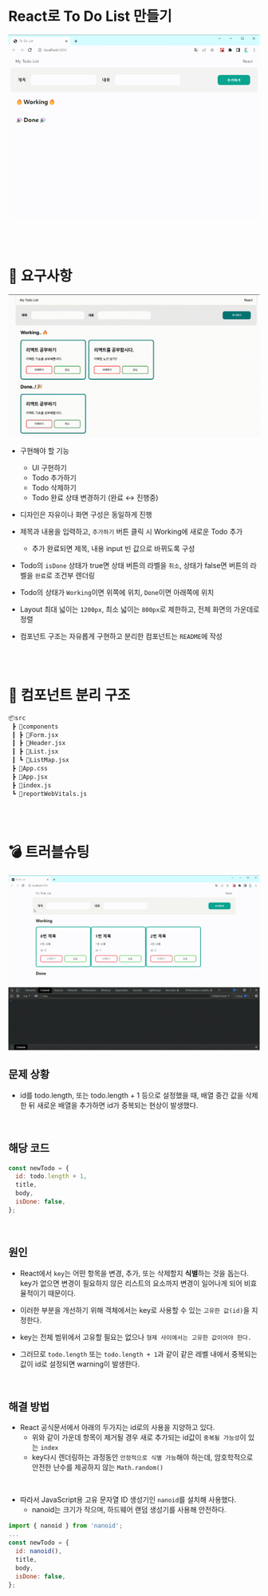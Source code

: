 # <b>React로 To Do List 만들기</b>
<div align="center">

![todolist testing](./img/todo_main.gif)

</div>

<br/><br/>

# :dart: 요구사항
<div align="center">

![requirement](./img/requirement.gif)

</div>

* 구현해야 할 기능
  - UI 구현하기
  - Todo 추가하기
  - Todo 삭제하기
  - Todo 완료 상태 변경하기 (완료 ↔ 진행중)
  
* 디자인은 자유이나 화면 구성은 동일하게 진행

* 제목과 내용을 입력하고, `추가하기` 버튼 클릭 시 Working에 새로운 Todo 추가
  - 추가 완료되면 제목, 내용 input 빈 값으로 바뀌도록 구성
  
* Todo의 `isDone` 상태가 true면 상태 버튼의 라벨을 `취소`, 상태가 false면 버튼의 라벨을 `완료`로 조건부 렌더링

* Todo의 상태가 `Working`이면 위쪽에 위치, `Done`이면 아래쪽에 위치

* Layout 최대 넓이는 `1200px`, 최소 넓이는 `800px`로 제한하고, 전체 화면의 가운데로 정렬

* 컴포넌트 구조는 자유롭게 구현하고 분리한 컴포넌트는 `README`에 작성

<br/><br/>

# :open_file_folder: 컴포넌트 분리 구조
```bash
📦src
 ┣ 📂components
 ┃ ┣ 📜Form.jsx
 ┃ ┣ 📜Header.jsx
 ┃ ┣ 📜List.jsx
 ┃ ┗ 📜ListMap.jsx
 ┣ 📜App.css
 ┣ 📜App.jsx
 ┣ 📜index.js
 ┗ 📜reportWebVitals.js
```

<br/><br/>

# :bomb: 트러블슈팅
<div align="center">

![id unique error](./img/error.gif)

</div>

## <b>문제 상황 </b>

* id를 todo.length, 또는 todo.length + 1 등으로 설정했을 때, 배열 중간 값을 삭제한 뒤 새로운 배열을 추가하면 id가 중복되는 현상이 발생했다.

<br/>

## <b>해당 코드</b>
```javascript
const newTodo = {
  id: todo.length + 1,
  title,
  body,
  isDone: false,
};
```

<br/>

## <b>원인</b>
* React에서 `key`는 어떤 항목을 변경, 추가, 또는 삭제할지 **식별**하는 것을 돕는다. key가 없으면 변경이 필요하지 않은 리스트의 요소까지 변경이 일어나게 되어 비효율적이기 때문이다.

* 이러한 부분을 개선하기 위해 객체에서는 key로 사용할 수 있는 `고유한 값(id)`을 지정한다.

* key는 전체 범위에서 고유할 필요는 없으나 `형제 사이에서는 고유한 값이어야 한다.`

* 그러므로 `todo.length` 또는 `todo.length + 1`과 같이 같은 레벨 내에서 중복되는 값이 id로 설정되면 warning이 발생한다.

<br/>

## <b>해결 방법</b>
* React 공식문서에서 아래의 두가지는 id로의 사용을 지양하고 있다.
  - 위와 같이 가운데 항목이 제거될 경우 새로 추가되는 id값이 `중복될 가능성`이 있는 `index`
  - key다시 렌더링하는 과정동안 `안정적으로 식별 가능`해야 하는데, 암호학적으로 안전한 난수를 제공하지 않는 `Math.random()`

<br/>

* 따라서 JavaScript용 고유 문자열 ID 생성기인 `nanoid`를 설치해 사용했다.
  - nanoid는 크기가 작으며, 하드웨어 랜덤 생성기를 사용해 안전하다.


```javascript
import { nanoid } from 'nanoid';
...
const newTodo = {
  id: nanoid(),
  title,
  body,
  isDone: false,
};
``` 